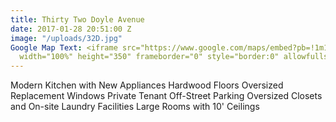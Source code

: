 ```yaml
---
title: Thirty Two Doyle Avenue
date: 2017-01-28 20:51:00 Z
image: "/uploads/32D.jpg"
Google Map Text: <iframe src="https://www.google.com/maps/embed?pb=!1m18!1m12!1m3!1d2972.522509553762!2d-71.40791289999999!3d41.838578999999996!2m3!1f0!2f0!3f0!3m2!1i1024!2i768!4f13.1!3m3!1m2!1s0x89e444e023a679c7%3A0x478dca7a9190ef9a!2s28+Doyle+Ave%2C+Providence%2C+RI+02906!5e0!3m2!1sen!2sus!4v1485636799292"
  width="100%" height="350" frameborder="0" style="border:0" allowfullscreen></iframe>
---
```


Modern Kitchen with New Appliances
Hardwood Floors
Oversized Replacement Windows
Private Tenant Off-Street Parking
Oversized Closets and On-site Laundry Facilities
Large Rooms with 10' Ceilings
